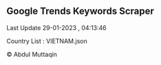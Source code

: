 

## Google Trends Keywords Scraper 
 
Last Update 29-01-2023 , 04:13:46

Country List :
VIETNAM.json



© Abdul Muttaqin 
